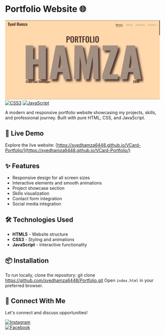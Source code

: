 # Portfolio Website 🌐

[![GitHub](https://github.com/syedhamza6448/VCard-Portfolio/blob/main/Assets/images/portfolio-ss.png?raw=truestyle=for-the-badge&logo=html5&logoColor=white)](https://developer.mozilla.org/en-US/docs/Web/HTML)
[![CSS3](https://img.shields.io/badge/CSS3-1572B6?style=for-the-badge&logo=css3&logoColor=white)](https://developer.mozilla.org/en-US/docs/Web/CSS)
[![JavaScript](https://img.shields.io/badge/JavaScript-F7DF1E?style=for-the-badge&logo=javascript&logoColor=black)](https://developer.mozilla.org/en-US/docs/Web/JavaScript)

A modern and responsive portfolio website showcasing my projects, skills, and professional journey. Built with pure HTML, CSS, and JavaScript.

## 🚀 Live Demo
Explore the live website: [https://syedhamza6448.github.io/VCard-Portfolio/](https://syedhamza6448.github.io/VCard-Portfolio/)

## ✨ Features
- Responsive design for all screen sizes
- Interactive elements and smooth animations
- Project showcase section
- Skills visualization
- Contact form integration
- Social media integration

## 🛠 Technologies Used
- **HTML5** - Website structure
- **CSS3** - Styling and animations
- **JavaScript** - Interactive functionality

## 📦 Installation
To run locally, clone the repository:
git clone https://github.com/syedhamza6448/Portfolio.git
Open  `index.html`  in your preferred browser.

## 📱 Connect With Me

Let's connect and discuss opportunities!

[![Instagram](https://img.shields.io/badge/Instagram-E4405F?style=for-the-badge&logo=instagram&logoColor=white)](https://www.instagram.com/s.yedhamza/)  
[![Facebook](https://img.shields.io/badge/Facebook-1877F2?style=for-the-badge&logo=facebook&logoColor=white)](https://www.facebook.com/profile.php?id=61563786374671)
